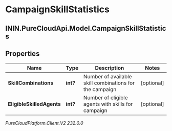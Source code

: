 # CampaignSkillStatistics

## ININ.PureCloudApi.Model.CampaignSkillStatistics

## Properties

|Name | Type | Description | Notes|
|------------ | ------------- | ------------- | -------------|
| **SkillCombinations** | **int?** | Number of available skill combinations for the campaign | [optional] |
| **EligibleSkilledAgents** | **int?** | Number of eligible agents with skills for campaign | [optional] |



_PureCloudPlatform.Client.V2 232.0.0_
